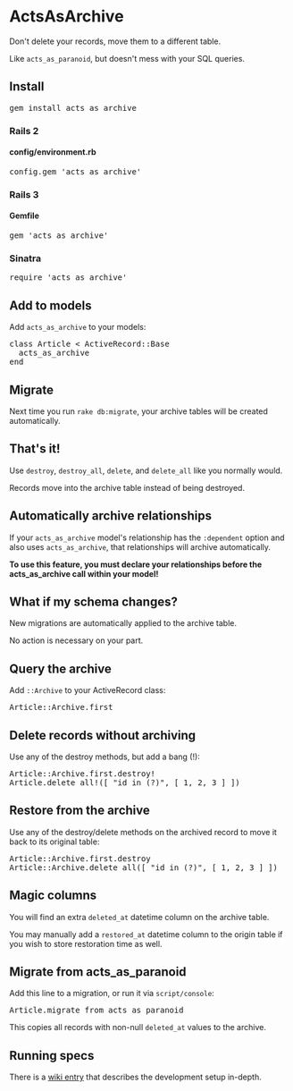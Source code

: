 ActsAsArchive
=============

Don't delete your records, move them to a different table.

Like <code>acts\_as\_paranoid</code>, but doesn't mess with your SQL queries.

Install
-------

<pre>
gem install acts_as_archive
</pre>

### Rails 2

#### config/environment.rb

<pre>
config.gem 'acts_as_archive'
</pre>

### Rails 3

#### Gemfile

<pre>
gem 'acts_as_archive'
</pre>

### Sinatra

<pre>
require 'acts_as_archive'
</pre>

Add to models
-------------

Add <code>acts\_as\_archive</code> to your models:

<pre>
class Article &lt; ActiveRecord::Base
  acts_as_archive
end
</pre>

Migrate
-------

Next time you run <code>rake db:migrate</code>, your archive tables will be created automatically.

That's it!
----------

Use <code>destroy</code>, <code>destroy\_all</code>, <code>delete</code>, and <code>delete_all</code> like you normally would.

Records move into the archive table instead of being destroyed.

Automatically archive relationships
-----------------------------------

If your <code>acts\_as\_archive</code> model's relationship has the <code>:dependent</code> option and also uses <code>acts\_as\_archive</code>, that relationships will archive automatically.

__To use this feature, you must declare your relationships before the acts\_as\_archive call within your model!__

What if my schema changes?
--------------------------

New migrations are automatically applied to the archive table.

No action is necessary on your part.

Query the archive
-----------------

Add <code>::Archive</code> to your ActiveRecord class:

<pre>
Article::Archive.first
</pre>

Delete records without archiving
--------------------------------

Use any of the destroy methods, but add a bang (!):

<pre>
Article::Archive.first.destroy!
Article.delete_all!([ "id in (?)", [ 1, 2, 3 ] ])
</pre>

Restore from the archive
------------------------

Use any of the destroy/delete methods on the archived record to move it back to its original table:

<pre>
Article::Archive.first.destroy
Article::Archive.delete_all([ "id in (?)", [ 1, 2, 3 ] ])
</pre>

Magic columns
-------------

You will find an extra <code>deleted_at</code> datetime column on the archive table.

You may manually add a <code>restored_at</code> datetime column to the origin table if you wish to store restoration time as well.

Migrate from acts\_as\_paranoid
-------------------------------

Add this line to a migration, or run it via <code>script/console</code>:

<pre>
Article.migrate_from_acts_as_paranoid
</pre>

This copies all records with non-null <code>deleted_at</code> values to the archive.

Running specs
-------------

There is a [wiki entry](https://github.com/winton/acts_as_archive/wiki/Running-Specs) that describes the development setup in-depth.